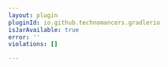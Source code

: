 ```yaml
---
layout: plugin
pluginId: io.github.technomancers.gradlerio
isJarAvailable: true
error: ''
violations: []

---
```

